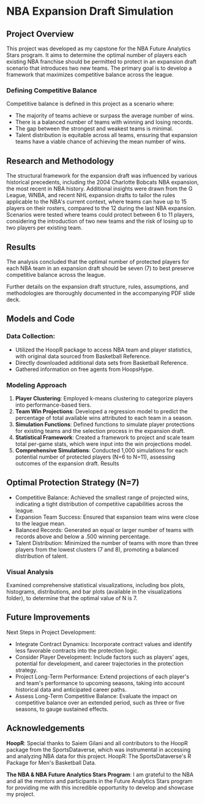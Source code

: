 # NBA Expansion Draft Simulation

## Project Overview
This project was developed as my capstone for the NBA Future Analytics Stars program. It aims to determine the optimal number of players each existing NBA franchise should be permitted to protect in an expansion draft scenario that introduces two new teams. The primary goal is to develop a framework that maximizes competitive balance across the league.

### Defining Competitive Balance
Competitive balance is defined in this project as a scenario where:
- The majority of teams achieve or surpass the average number of wins.
- There is a balanced number of teams with winning and losing records.
- The gap between the strongest and weakest teams is minimal.
- Talent distribution is equitable across all teams, ensuring that expansion teams have a viable chance of achieving the mean number of wins.

## Research and Methodology
The structural framework for the expansion draft was influenced by various historical precedents, including the 2004 Charlotte Bobcats NBA expansion, the most recent in NBA history. Additional insights were drawn from the G League, WNBA, and recent NHL expansion drafts to tailor the rules applicable to the NBA's current context, where teams can have up to 15 players on their rosters, compared to the 12 during the last NBA expansion. Scenarios were tested where teams could protect between 6 to 11 players, considering the introduction of two new teams and the risk of losing up to two players per existing team.

## Results
The analysis concluded that the optimal number of protected players for each NBA team in an expansion draft should be seven (7) to best preserve competitive balance across the league.

Further details on the expansion draft structure, rules, assumptions, and methodologies are thoroughly documented in the accompanying PDF slide deck.

## Models and Code
### Data Collection:
- Utilized the HoopR package to access NBA team and player statistics, with original data sourced from Basketball Reference.
- Directly downloaded additional data sets from Basketball Reference.
- Gathered information on free agents from HoopsHype.

### Modeling Approach
1. **Player Clustering**: Employed k-means clustering to categorize players into performance-based tiers.
2. **Team Win Projections**: Developed a regression model to predict the percentage of total available wins attributed to each team in a season.
3. **Simulation Functions**: Defined functions to simulate player protections for existing teams and the selection process in the expansion draft.
4. **Statistical Framework**: Created a framework to project and scale team total per-game stats, which were input into the win projections model.
5. **Comprehensive Simulations**: Conducted 1,000 simulations for each potential number of protected players (N=6 to N=11), assessing outcomes of the expansion draft.
Results

## Optimal Protection Strategy (N=7)
- Competitive Balance: Achieved the smallest range of projected wins, indicating a tight distribution of competitive capabilities across the league.
- Expansion Team Success: Ensured that expansion team wins were close to the league mean.
- Balanced Records: Generated an equal or larger number of teams with records above and below a .500 winning percentage.
- Talent Distribution: Minimized the number of teams with more than three players from the lowest clusters (7 and 8), promoting a balanced distribution of talent.

### Visual Analysis
Examined comprehensive statistical visualizations, including box plots, histograms, distributions, and bar plots (available in the visualizations folder), to determine that the optimal value of N is 7.

## Future Improvements
Next Steps in Project Development:
- Integrate Contract Dynamics: Incorporate contract values and identify less favorable contracts into the protection logic.
- Consider Player Development: Include factors such as players' ages, potential for development, and career trajectories in the protection strategy.
- Project Long-Term Performance: Extend projections of each player's and team's performance to upcoming seasons, taking into account historical data and anticipated career paths.
- Assess Long-Term Competitive Balance: Evaluate the impact on competitive balance over an extended period, such as three or five seasons, to gauge sustained effects.

## Acknowledgements
**HoopR**: Special thanks to Saiem Gilani and all contributors to the HoopR package from the SportsDataverse, which was instrumental in accessing and analyzing NBA data for this project. HoopR: The SportsDataverse's R Package for Men's Basketball Data.

**The NBA & NBA Future Analytics Stars Program**: I am grateful to the NBA and all the mentors and participants in the Future Analytics Stars program for providing me with this incredible opportunity to develop and showcase my project.
